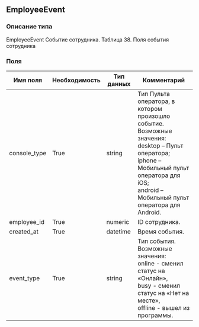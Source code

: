 ## EmployeeEvent
### Описание типа
EmployeeEvent
Событие сотрудника.
Таблица 38. Поля события сотрудника

### Поля
| Имя поля | Необходимость | Тип данных | Комментарий |
|---|---|---|---|
|console_type|True|string|Тип Пульта оператора, в котором произошло событие.<br/>Возможные значения:<br/>desktop – Пульт оператора;<br/>iphone – Мобильный пульт оператора для iOS;<br/>android – Мобильный пульт оператора для Android.<br/>|
|employee_id|True|numeric|ID сотрудника.<br/>|
|created_at|True|datetime|Время события.<br/>|
|event_type|True|string|Тип события.<br/>Возможные значения:<br/>online - сменил статус на «Онлайн»,<br/>busy - сменил статус на «Нет на месте»,<br/>offline - вышел из программы.<br/>|
